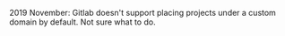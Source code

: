 2019 November: Gitlab doesn't support placing projects under a custom domain by default. Not sure what to do.
